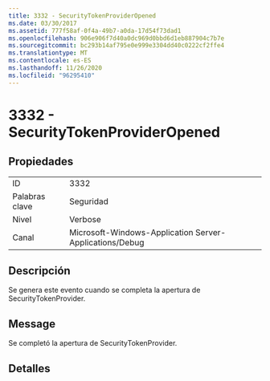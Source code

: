 ```yaml
---
title: 3332 - SecurityTokenProviderOpened
ms.date: 03/30/2017
ms.assetid: 777f58af-0f4a-49b7-a0da-17d54f73dad1
ms.openlocfilehash: 906e906f7d40a0dc969d0bbd6d1eb887904c7b7e
ms.sourcegitcommit: bc293b14af795e0e999e3304dd40c0222cf2ffe4
ms.translationtype: MT
ms.contentlocale: es-ES
ms.lasthandoff: 11/26/2020
ms.locfileid: "96295410"
---
```

# <a name="3332---securitytokenprovideropened"></a>3332 - SecurityTokenProviderOpened

## <a name="properties"></a>Propiedades  
  
|||  
|-|-|  
|ID|3332|  
|Palabras clave|Seguridad|  
|Nivel|Verbose|  
|Canal|Microsoft-Windows-Application Server-Applications/Debug|  
  
## <a name="description"></a>Descripción  

 Se genera este evento cuando se completa la apertura de SecurityTokenProvider.  
  
## <a name="message"></a>Message  

 Se completó la apertura de SecurityTokenProvider.  
  
## <a name="details"></a>Detalles
